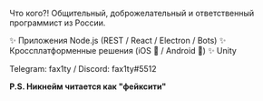 Что кого?! Общительный, доброжелательный и ответственный программист из России.

✨ Приложения Node.js (REST / React / Electron / Bots) 
✨ Кроссплатформенные решения (iOS 🍎 / Android 🤖) 
✨ Unity 

Telegram: fax1ty / Discord: fax1ty#5512

__P.S. Никнейм читается как "фейксити"__
